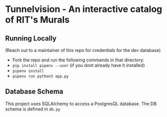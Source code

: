 # Tunnelvision - An interactive catalog of RIT's Murals

## Running Locally
(Reach out to a maintainer of this repo for credentials for the dev database)


* Fork the repo and run the following commands in that directory:
* `pip install pipenv --user` (if you dont already have it installed)
* `pipenv install`
* `pipenv run python3 app.py`

## Database Schema
This project uses SQLAlchemy to access a PostgresQL database. The DB schema is defined in `db.py`